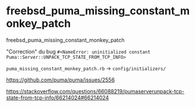 # freebsd_puma_missing_constant_monkey_patch
freebsd_puma_missing_constant_monkey_patch

"Correction" du bug `#<NameError: uninitialized constant Puma::Server::UNPACK_TCP_STATE_FROM_TCP_INFO>`

`puma_missing_constant_monkey_patch.rb` -> `config/initializers/`

https://github.com/puma/puma/issues/2556

https://stackoverflow.com/questions/66088219/pumaserverunpack-tcp-state-from-tcp-info/66214024#66214024
